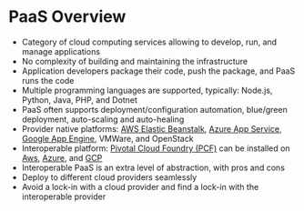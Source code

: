 # PaaS Overview

* Category of cloud computing services allowing to develop, run, and manage applications
* No complexity of building and maintaining the infrastructure
* Application developers package their code, push the package, and PaaS runs the code
* Multiple programming languages are supported, typically: Node.js, Python, Java, PHP, and Dotnet
* PaaS often supports deployment/configuration automation, blue/green deployment, auto-scaling and auto-healing
* Provider native platforms: [AWS Elastic Beanstalk](https://aws.amazon.com/elasticbeanstalk/), [Azure App Service](https://docs.microsoft.com/en-us/azure/app-service/), [Google App Engine](https://cloud.google.com/appengine/), VMWare, and OpenStack
* Interoperable platform: [Pivotal Cloud Foundry \(PCF\)](https://pivotal.io/platform) can be installed on [Aws](https://docs.pivotal.io/platform/2-8/customizing/aws.html), [Azure](https://azuremarketplace.microsoft.com/en-us/marketplace/apps/pivotal.pivotal-cloud-foundry), and [GCP](https://docs.pivotal.io/platform/2-8/customizing/gcp.html)
* Interoperable PaaS is an extra level of abstraction, with pros and cons
* Deploy to different cloud providers seamlessly
* Avoid a lock-in with a cloud provider and find a lock-in with the interoperable provider
